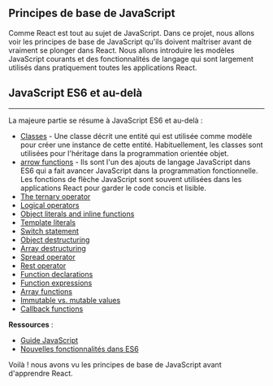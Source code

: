 ## Principes de base de JavaScript

Comme React est tout au sujet de JavaScript. Dans ce projet, nous allons voir les principes de base de JavaScript qu'ils doivent maîtriser avant de vraiment se plonger dans React. Nous allons introduire les modèles JavaScript courants et des fonctionnalités de langage qui sont largement utilisés dans pratiquement toutes les applications React.

## JavaScript ES6 et au-delà

---

La majeure partie se résume à JavaScript ES6 et au-delà :

- [Classes](https://developer.mozilla.org/en-US/docs/Web/JavaScript/Reference/Statements/class) - Une classe décrit une entité qui est utilisée comme modèle pour créer une instance de cette entité. Habituellement, les classes sont utilisées pour l'héritage dans la programmation orientée objet.
- [arrow functions](https://developer.mozilla.org/en-US/docs/Web/JavaScript/Reference/Functions/Arrow_functions) - Ils sont l'un des ajouts de langage JavaScript dans ES6 qui a fait avancer JavaScript dans la programmation fonctionnelle. Les fonctions de flèche JavaScript sont souvent utilisées dans les applications React pour garder le code concis et lisible.
- [The ternary operator](https://developer.mozilla.org/en-US/docs/Web/JavaScript/Reference/Operators/Conditional_Operator)
- [Logical operators](https://developer.mozilla.org/en-US/docs/Web/JavaScript/Reference/Operators)
- [Object literals and inline functions](https://developer.mozilla.org/en-US/docs/Web/JavaScript/Reference/Operators/Object_initializer)
- [Template literals](https://developer.mozilla.org/en-US/docs/Web/JavaScript/Reference/Template_literals)
- [Switch statement](https://blog.logrocket.com/javascript-concepts-before-learning-react/)
- [Object destructuring](https://developer.mozilla.org/en-US/docs/Web/JavaScript/Reference/Operators/Destructuring_assignment)
- [Array destructuring](https://developer.mozilla.org/en-US/docs/Web/JavaScript/Reference/Operators/Destructuring_assignment)
- [Spread operator](https://developer.mozilla.org/en-US/docs/Web/JavaScript/Reference/Operators/Spread_syntax)
- [Rest operator](https://developer.mozilla.org/en-US/docs/Web/JavaScript/Reference/Functions/rest_parameters)
- [Function declarations](https://developer.mozilla.org/en-US/docs/Web/JavaScript/Reference/Statements/function)
- [Function expressions](https://developer.mozilla.org/en-US/docs/Web/JavaScript/Reference/Operators/function)
- [Array functions](https://developer.mozilla.org/en-US/docs/Web/JavaScript/Reference/Global_Objects/Array)
- [Immutable vs. mutable values](https://blog.logrocket.com/javascript-concepts-before-learning-react/)
- [Callback functions](https://blog.logrocket.com/javascript-concepts-before-learning-react/)

**Ressources** :

- [Guide JavaScript](https://developer.mozilla.org/fr/docs/Web/JavaScript/Guide)
- [Nouvelles fonctionnalités dans ES6](https://www.w3schools.com/js/js_es6.asp)

Voilà ! nous avons vu les principes de base de JavaScript avant d'apprendre React.

